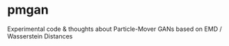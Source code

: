 # pmgan
Experimental code &amp; thoughts about Particle-Mover GANs based on EMD / Wasserstein Distances
